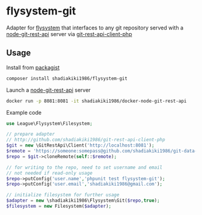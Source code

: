 # flysystem-git
Adapter for [flysystem](https://github.com/thephpleague/flysystem/) that interfaces to any git repository served with a [node-git-rest-api](https://github.com/korya/node-git-rest-api) server via [git-rest-api-client-php](https://github.com/shadiakiki1986/git-rest-api-client-php)

## Usage
Install from [packagist](https://packagist.org/packages/shadiakiki1986/flysystem-git)

```bash
composer install shadiakiki1986/flysystem-git
```

Launch a [node-git-rest-api](https://github.com/korya/node-git-rest-api) server

```bash
docker run -p 8081:8081 -it shadiakiki1986/docker-node-git-rest-api
```

Example code

```php
use League\Flysystem\Filesystem;

// prepare adapter
// http://github.com/shadiakiki1986/git-rest-api-client-php
$git = new \GitRestApi\Client('http://localhost:8081');
$remote = 'https://someone:somepass@github.com/shadiakiki1986/git-data-repo-testDataRepo';
$repo = $git->cloneRemote(self::$remote);

// for writing to the repo, need to set username and email
// not needed if read-only usage
$repo->putConfig('user.name','phpunit test flysystem-git');
$repo->putConfig('user.email','shadiakiki1986@gmail.com');

// initialize filesystem for further usage
$adapter = new \shadiakiki1986\Flysystem\Git($repo,true);
$filesystem = new Filesystem($adapter);
```

